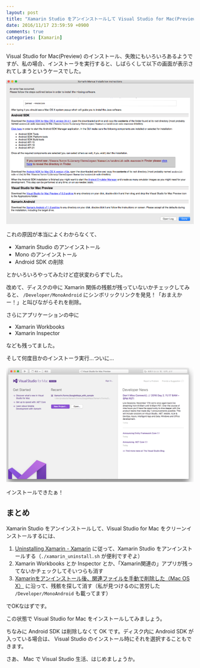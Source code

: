 ```yaml
---
layout: post
title: "Xamarin Studio をアンインストールして Visual Studio for Mac(Preview) をインストールする"
date: 2016/11/17 23:59:59 +0900
comments: true
categories: [Xamarin]
---
```

Visual Studio for Mac(Preview) のインストール、失敗にもいろいろあるようですが、私の場合、インストーラを実行すると、しばらくして以下の画面が表示されてしまうというケースでした。

<!--more-->

![](/assets/images/posts/install_failed_vs_for_mac_01.png)

これの原因が本当によくわからなくて、

* Xamarin Studio のアンインストール
* Mono のアンインストール
* Android SDK の削除

とかいろいろやってみたけど症状変わらずでした。

改めて、ディスクの中に Xamarin 関係の残骸が残っていないかチェックしてみると、 ``/Developer/MonoAndroid`` にシンボリックリンクを発見！「おまえかー！」と叫びながらそれを削除。

さらにアプリケーションの中に

* Xamarin Workbooks
* Xamarin Inspector

なども残ってました。

そして何度目かのインストーラ実行…ついに…


![](/assets/images/posts/install_failed_vs_for_mac_02.png)

インストールできたぁ！

## まとめ

Xamarin Studio をアンインストールして、Visual Studio for Mac をクリーンインストールするには、

1. [Uninstalling Xamarin - Xamarin](https://developer.xamarin.com/guides/cross-platform/getting_started/installation/uninstalling_xamarin/) に従って、Xamarin Studio をアンインストールする（``./xamarin_uninstall.sh`` が便利ですぞよ）
2. Xamarin Workbooks とか Inspector とか、「Xamarin関連の」アプリが残ってないかチェックしてそいつらも消す
3. [Xamarinをアンインストール後、関連ファイルを手動で削除した（Mac OS X）](http://qiita.com/gayou/items/3919b567c226e155cb1c) に沿って、残骸を探して消す（私が見つけるのに苦労した ``/Developer/MonoAndroid`` も載ってます）

でOKなはずです。 

この状態で Visual Studio for Mac をインストールしてみましょう。

ちなみに Android SDK は削除しなくて OK です。ディスク内に Android SDK が入っている場合は、 Visual Studio のインストール時にそれを選択することもできます。

さあ、 Mac で Visual Studio 生活、はじめましょうか。